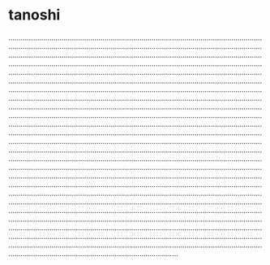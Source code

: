 # tanoshi
...............................................................................................................................................................................................................................................................................................................................................................................................................................................................................................................................................................................................................................................................................................................................................................................................................................................................................................................................................................................................................................................................................................................................................................................................................................................................................................................................................................................................................................................................................................................................................................................................................................................................................................................................................................................................................................................................................................................................................................................................................................................................................................................................................................................................................................................................................................................................................................................................................................................................................................................................................................................................................................................................................................................................................................................................................................................................................................................................................................................................................................................................................................................................................................................................................................................................................................................